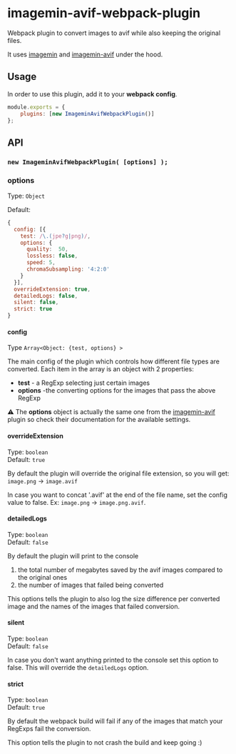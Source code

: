 # imagemin-avif-webpack-plugin

Webpack plugin to convert images to avif while also keeping the original files.

It uses [imagemin](https://www.npmjs.com/package/imagemin) and [imagemin-avif](https://www.npmjs.com/package/imagemin-avif) under the hood.

## Usage

In order to use this plugin, add it to your **webpack config**.



```js
module.exports = {
    plugins: [new ImageminAvifWebpackPlugin()]
};
```

## API

### ```new ImageminAvifWebpackPlugin( [options] );```

### options

Type: `Object`<br/>

Default:

```js
{
  config: [{
    test: /\.(jpe?g|png)/,
    options: {
      quality:  50,
      lossless: false,
      speed: 5,
      chromaSubsampling: '4:2:0'
    }
  }],
  overrideExtension: true,
  detailedLogs: false,
  silent: false,
  strict: true
}
```

#### config
Type ```Array<Object: {test, options} >```


The main config of the plugin which controls how different file types are converted. Each item in the array is an object with 2 properties:

* **test** - a RegExp selecting just certain images
* **options** -the converting options for the images that pass the above RegExp

⚠ The **options** object is actually the same one from the [imagemin-avif](https://www.npmjs.com/package/imagemin-avif) plugin so check their documentation for the available settings.

#### overrideExtension

Type: `boolean`<br>
Default: `true`

By default the plugin will override the original file extension, so you will get: `image.png` -> `image.avif`

In case you want to concat '.avif' at the end of the file name, set the config value to false. Ex: `image.png` -> `image.png.avif`.

#### detailedLogs

Type: `boolean`<br>
Default: `false`

By default the plugin will print to the console

1. the total number of megabytes saved by the avif images compared to the original ones
2. the number of images that failed being converted

This options tells the plugin to also log the size difference per converted image and the names of the images that failed conversion.

#### silent

Type: `boolean`<br>
Default: `false`

In case you don't want anything printed to the console set this option to false. This will override the `detailedLogs` option. <br>

#### strict

Type: `boolean`<br>
Default: `true`

By default the webpack build will fail if any of the images that match your RegExps fail the conversion.

This option tells the plugin to not crash the build and keep going :)
